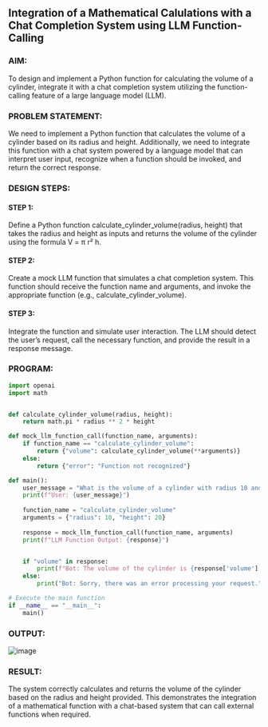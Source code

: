 ## Integration of a Mathematical Calulations with a Chat Completion System using LLM Function-Calling

### AIM:
To design and implement a Python function for calculating the volume of a cylinder, integrate it with a chat completion system utilizing the function-calling feature of a large language model (LLM).

### PROBLEM STATEMENT:
We need to implement a Python function that calculates the volume of a cylinder based on its radius and height. Additionally, we need to integrate this function with a chat system powered by a language model that can interpret user input, recognize when a function should be invoked, and return the correct response.

### DESIGN STEPS:

#### STEP 1:
Define a Python function calculate_cylinder_volume(radius, height) that takes the radius and height as inputs and returns the volume of the cylinder using the formula V = π r² h.

#### STEP 2:
Create a mock LLM function that simulates a chat completion system. This function should receive the function name and arguments, and invoke the appropriate function (e.g., calculate_cylinder_volume).

#### STEP 3:
Integrate the function and simulate user interaction. The LLM should detect the user’s request, call the necessary function, and provide the result in a response message.

### PROGRAM:
```py
import openai
import math


def calculate_cylinder_volume(radius, height):
    return math.pi * radius ** 2 * height

def mock_llm_function_call(function_name, arguments):
    if function_name == "calculate_cylinder_volume":
        return {"volume": calculate_cylinder_volume(**arguments)}
    else:
        return {"error": "Function not recognized"}

def main():
    user_message = "What is the volume of a cylinder with radius 10 and height 20?"
    print(f"User: {user_message}")
    
    function_name = "calculate_cylinder_volume"
    arguments = {"radius": 10, "height": 20}
    
    response = mock_llm_function_call(function_name, arguments)
    print(f"LLM Function Output: {response}")


    if "volume" in response:
        print(f"Bot: The volume of the cylinder is {response['volume']:.2f}.")
    else:
        print("Bot: Sorry, there was an error processing your request.")

# Execute the main function
if __name__ == "__main__":
    main()
```

### OUTPUT:
![image](https://github.com/user-attachments/assets/4d6c3e06-57a9-4877-97af-5d1c8a30861a)


### RESULT:
The system correctly calculates and returns the volume of the cylinder based on the radius and height provided. This demonstrates the integration of a mathematical function with a chat-based system that can call external functions when required.
